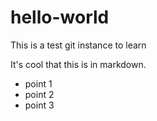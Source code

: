 # hello-world
This is a test git instance to learn

It's cool that this is in markdown.  
  - point 1
  - point 2
  - point 3
